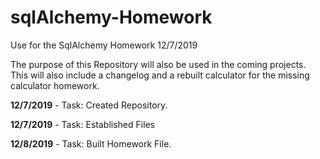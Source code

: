 # sqlAlchemy-Homework
Use for the SqlAlchemy Homework 12/7/2019

The purpose of this Repository will also be used in the coming projects. 
This will also include a changelog and a rebuilt calculator for the missing calculator homework.

**12/7/2019** - Task: Created Repository.

**12/7/2019** - Task: Established Files 

**12/8/2019** - Task: Built Homework File. 

